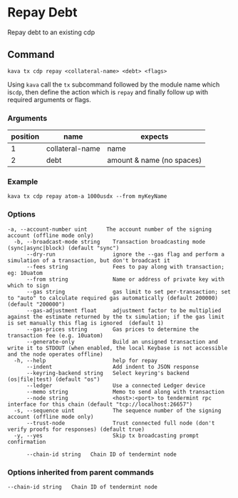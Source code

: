 # Repay Debt

Repay debt to an existing cdp

## Command
```
kava tx cdp repay <collateral-name> <debt> <flags>
```

Using ```kava``` call the ```tx``` subcommand followed by the module name which is```cdp```, then define the action which is ```repay``` and finally follow up with required arguments or flags.

### Arguments
position|name|expects
|--|--|--|
1|collateral-name| name
2|debt| amount & name (no spaces)



### Example
```
kava tx cdp repay atom-a 1000usdx --from myKeyName
```
 
### Options
```
-a, --account-number uint      The account number of the signing account (offline mode only)
  -b, --broadcast-mode string    Transaction broadcasting mode (sync|async|block) (default "sync")
      --dry-run                  ignore the --gas flag and perform a simulation of a transaction, but don't broadcast it
      --fees string              Fees to pay along with transaction; eg: 10uatom
      --from string              Name or address of private key with which to sign
      --gas string               gas limit to set per-transaction; set to "auto" to calculate required gas automatically (default 200000) (default "200000")
      --gas-adjustment float     adjustment factor to be multiplied against the estimate returned by the tx simulation; if the gas limit is set manually this flag is ignored  (default 1)
      --gas-prices string        Gas prices to determine the transaction fee (e.g. 10uatom)
      --generate-only            Build an unsigned transaction and write it to STDOUT (when enabled, the local Keybase is not accessible and the node operates offline)
  -h, --help                     help for repay
      --indent                   Add indent to JSON response
      --keyring-backend string   Select keyring's backend (os|file|test) (default "os")
      --ledger                   Use a connected Ledger device
      --memo string              Memo to send along with transaction
      --node string              <host>:<port> to tendermint rpc interface for this chain (default "tcp://localhost:26657")
  -s, --sequence uint            The sequence number of the signing account (offline mode only)
      --trust-node               Trust connected full node (don't verify proofs for responses) (default true)
  -y, --yes                      Skip tx broadcasting prompt confirmation

      --chain-id string   Chain ID of tendermint node

```

### Options inherited from parent commands
```
--chain-id string   Chain ID of tendermint node
```